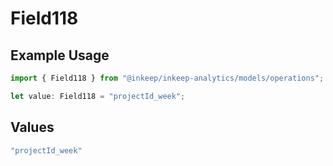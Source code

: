 # Field118

## Example Usage

```typescript
import { Field118 } from "@inkeep/inkeep-analytics/models/operations";

let value: Field118 = "projectId_week";
```

## Values

```typescript
"projectId_week"
```
